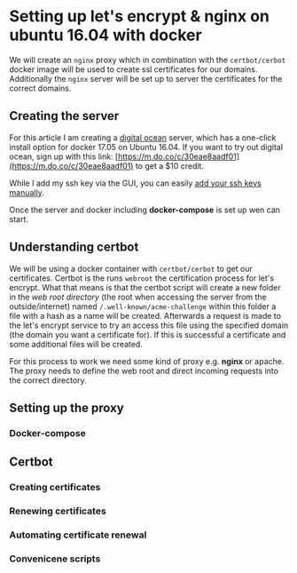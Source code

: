 # Setting up let's encrypt & nginx on ubuntu 16.04 with docker

We will create an `nginx` proxy which in combination with the `certbot/cerbot` docker image will be used to create ssl certificates for our domains. Additionally the `nginx` server will be set up to server the certificates for the correct domains.

## Creating the server

For this article I am creating a [digital ocean](https://m.do.co/c/30eae8aadf01) server, which has a one-click install option for docker 17.05 on Ubuntu 16.04. If you want to try out digital ocean, sign up with this link: [https://m.do.co/c/30eae8aadf01](https://m.do.co/c/30eae8aadf01) to get a $10 credit.

While I add my ssh key via the GUI, you can easily [add your ssh keys manually](/secure-server-login-via-ssh).

Once the server and docker including **docker-compose** is set up wen can start.

## Understanding certbot

We will be using a docker container with `certbot/cerbot` to get our certificates. Certbot is the runs `webroot` the certification process for let's encrypt. What that means is that the certbot script will create a new folder in the *web root directory* (the root when accessing the server from the outside/internet) named `/.well-known/acme-challenge` within this folder a file with a hash as a name will be created. Afterwards a request is made to the let's encrypt service to try an access this file using the specified domain (the domain you want a certificate for). If this is successful a certificate and some additional files will be created.

For this process to work we need some kind of proxy e.g. **nginx** or apache. The proxy needs to define the web root and direct incoming requests into the correct directory.

## Setting up the proxy

### Docker-compose

## Certbot

### Creating certificates

### Renewing certificates

### Automating certificate renewal

### Convenicene scripts 